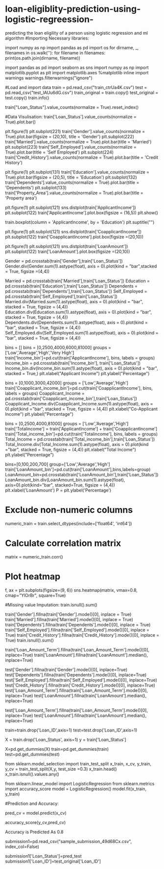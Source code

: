 # loan-eligiblity-prediction-using-logistic-regreession-
predicting the loan eligility of a person using logistic regression and ml algorithm 
#Importing Necessary libraries:

import numpy as np 
import pandas as pd 
import os
for dirname, _, filenames in os.walk(''):
for filename in filenames:
print(os.path.join(dirname, filename))

import pandas as pd
import seaborn as sns
import numpy as np
import matplotlib.pyplot as plt
import matplotlib.axes
%matplotlib inline
import warnings
warnings.filterwarnings("ignore")


#Load and import data
train = pd.read_csv("train_ctrUa4K.csv")
test = pd.read_csv("test_lAUu6dG.csv")
train_original = train.copy()
test_original = test.copy()
train.info()




   








train["Loan_Status"].value_counts(normalize = True).reset_index()



  
#Data Visulisation:
train['Loan_Status'].value_counts(normalize = True).plot.bar()
    




plt.figure(1)
plt.subplot(221)
train['Gender'].value_counts(normalize = True).plot.bar(figsize = (20,10), title = 'Gender')
plt.subplot(222)
train['Married'].value_counts(normalize = True).plot.bar(title = 'Married')
plt.subplot(223)
train['Self_Employed'].value_counts(normalize = True).plot.bar(title = 'Self Employed')
plt.subplot(224)
train['Credit_History'].value_counts(normalize = True).plot.bar(title = 'Credit History')



plt.figure(1)
plt.subplot(131)
train['Education'].value_counts(normalize = True).plot.bar(figsize = (20,5), title = 'Education')
plt.subplot(132)
train['Dependents'].value_counts(normalize = True).plot.bar(title = 'Dependents')
plt.subplot(133)
train['Property_Area'].value_counts(normalize = True).plot.bar(title = 'Property area')





plt.figure(1)
plt.subplot(121)
sns.distplot(train['ApplicantIncome'])
plt.subplot(122)
train['ApplicantIncome'].plot.box(figsize = (16,5))
plt.show()


  

train.boxplot(column = 'ApplicantIncome', by = 'Education')
plt.suptitle("")








   




plt.figure(1)
plt.subplot(121)
sns.distplot(train['CoapplicantIncome'])
plt.subplot(122)
train['CoapplicantIncome'].plot.box(figsize =(20,10))

   
plt.figure(1)
plt.subplot(121)
sns.distplot(train['LoanAmount'])
plt.subplot(122)
train['LoanAmount'].plot.box(figsize =(20,10))
   

Gender = pd.crosstab(train['Gender'],train['Loan_Status'])
Gender.div(Gender.sum(1).astype(float), axis = 0).plot(kind = "bar",stacked = True, figsize =(4,4))

   











  
Married = pd.crosstab(train['Married'],train['Loan_Status'])
Education = pd.crosstab(train['Education'],train['Loan_Status'])
Dependents = pd.crosstab(train['Dependents'],train['Loan_Status'])
Self_Employed = pd.crosstab(train['Self_Employed'],train['Loan_Status'])
Married.div(Married.sum(1).astype(float), axis = 0).plot(kind = "bar", stacked = True, figsize = (4,4))
Education.div(Education.sum(1).astype(float), axis = 0).plot(kind = "bar", stacked = True, figsize = (4,4))
Dependents.div(Dependents.sum(1).astype(float), axis = 0).plot(kind = "bar", stacked = True, figsize = (4,4))
Self_Employed.div(Self_Employed.sum(1).astype(float), axis = 0).plot(kind = "bar", stacked = True, figsize = (4,4))

      





         




          







bins = []
bins = [0,2500,4000,6000,81000]
groups = ['Low','Average','High','Very High']
train['Income_bin']=pd.cut(train['ApplicantIncome'], bins, labels = groups)
Income_bin = pd.crosstab(train['Income_bin'], train['Loan_Status'])
Income_bin.div(Income_bin.sum(1).astype(float), axis = 0).plot(kind = "bar", stacked = True,)
plt.xlabel("Applicant Income")
plt.ylabel("Percentage")


      











bins = [0,1000,3000,42000]
groups = ['Low','Average','High']
train['Coapplicant_income_bin']=pd.cut(train['CoapplicantIncome'], bins, labels = groups)
Coapplicant_Income = pd.crosstab(train['Coapplicant_income_bin'],train['Loan_Status'])
Coapplicant_Income.div(Coapplicant_Income.sum(1).astype(float), axis = 0).plot(kind ="bar", stacked = True, figsize = (4,4))
plt.xlabel("Co-Applicant Income")
plt.ylabel("Percentage")




     











bins = [0,2500,4000,81000]
groups = ['Low','Average','High']
train['Totalincome'] = train['ApplicantIncome'] + train['CoapplicantIncome']
train['Total_income_bin']=pd.cut(train['Totalincome'], bins, labels = groups)
Total_Income = pd.crosstab(train['Total_income_bin'],train['Loan_Status'])
Total_Income.div(Total_Income.sum(1).astype(float), axis = 0).plot(kind ="bar", stacked = True, figsize = (4,4))
plt.xlabel("Total Income")
plt.ylabel("Percentage")


      






bins=[0,100,200,700]
group=['Low','Average','High']
train['LoanAmount_bin']=pd.cut(train['LoanAmount'],bins,labels=group)
LoanAmount_bin=pd.crosstab(train['LoanAmount_bin'],train['Loan_Status'])
LoanAmount_bin.div(LoanAmount_bin.sum(1).astype(float), axis=0).plot(kind="bar", stacked=True, figsize = (4,4))
plt.xlabel('LoanAmount')
P = plt.ylabel('Percentage')

     










# Exclude non-numeric columns
numeric_train = train.select_dtypes(include=['float64', 'int64'])

# Calculate correlation matrix
matrix = numeric_train.corr()

# Plot heatmap
f, ax = plt.subplots(figsize=(9, 6))
sns.heatmap(matrix, vmax=0.8, cmap="YlOrBr", square=True)






      













#Missing value Imputation:
train.isnull().sum()







     



train['Gender'].fillna(train['Gender'].mode()[0], inplace = True)
train['Married'].fillna(train['Married'].mode()[0], inplace = True)
train['Dependents'].fillna(train['Dependents'].mode()[0], inplace = True)
train['Self_Employed'].fillna(train['Self_Employed'].mode()[0], inplace = True)
train['Credit_History'].fillna(train['Credit_History'].mode()[0], inplace = True)
train.isnull().sum()





    







train['Loan_Amount_Term'].fillna(train['Loan_Amount_Term'].mode()[0], inplace=True)
train['LoanAmount'].fillna(train['LoanAmount'].median(), inplace=True)


test['Gender'].fillna(train['Gender'].mode()[0], inplace=True)
test['Dependents'].fillna(train['Dependents'].mode()[0], inplace=True)
test['Self_Employed'].fillna(train['Self_Employed'].mode()[0], inplace=True)
test['Credit_History'].fillna(train['Credit_History'].mode()[0], inplace=True)
test['Loan_Amount_Term'].fillna(train['Loan_Amount_Term'].mode()[0], inplace=True)
test['LoanAmount'].fillna(train['LoanAmount'].median(), inplace=True)

test['Loan_Amount_Term'].fillna(train['Loan_Amount_Term'].mode()[0], inplace=True)
test['LoanAmount'].fillna(train['LoanAmount'].median(), inplace=True)


train=train.drop('Loan_ID',axis=1)
test=test.drop('Loan_ID',axis=1)


X = train.drop('Loan_Status', axis=1)
y = train['Loan_Status']



X=pd.get_dummies(X)
train=pd.get_dummies(train)
test=pd.get_dummies(test)

from sklearn.model_selection import train_test_split
x_train, x_cv, y_train, y_cv = train_test_split(X,y, test_size =0.3)
x_train.head()
x_train.isnull().values.any()
    



from sklearn.linear_model import LogisticRegression
from sklearn.metrics import accuracy_score
model = LogisticRegression()
model.fit(x_train, y_train)

    


#Prediction and Accuracy:

pred_cv = model.predict(x_cv)

accuracy_score(y_cv,pred_cv)

Accuracy is Predicted As 0.8

submission1=pd.read_csv("sample_submission_49d68Cx.csv", index_col=False)

submission1['Loan_Status']=pred_test
submission1['Loan_ID']=test_original['Loan_ID']


